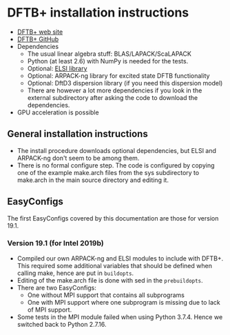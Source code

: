 # DFTB+ installation instructions

* [DFTB+ web site](https://www.dftbplus.org/)
* [DFTB+ GitHub](https://github.com/dftbplus/dftbplus)
* Dependencies
    * The usual linear algebra stuff: BLAS/LAPACK/ScaLAPACK
    * Python (at least 2.6) with NumPy is needed for the tests. 
    * Optional: [ELSI library](https://wordpress.elsi-interchange.org/)
    * Optional: ARPACK-ng library for excited state DFTB functionality
    * Optional: DftD3 dispersion library (if you need this dispersion model)
    * There are however a lot more dependencies if you look in the external
      subdirectory after asking the code to download the dependencies.
* GPU acceleration is possible

## General installation instructions

* The install procedure downloads optional dependencies, but ELSI and ARPACK-ng
  don't seem to be among them.
* There is no formal configure step. The code is configured by copying one of the
  example make.arch files from the sys subdirectory to make.arch in the main source
  directory and editing it.

## EasyConfigs

The first EasyConfigs covered by this documentation are those for version 19.1.

### Version 19.1 (for Intel 2019b)

* Compiled our own ARPACK-ng and ELSI modules to include with DFTB+. This required
  some additional variables that should be defined when calling make, hence are
  put in ``buildopts``.
* Editing of the make.arch file is done with sed in the ``prebuildopts``.
* There are two EasyConfigs:
    * One without MPI support that contains all subprograms
    * One with MPI support where one subprogram is missing due to lack of MPI support.
* Some tests in the MPI module failed when using Python 3.7.4. Hence we switched back
  to Python 2.7.16.
